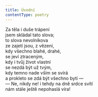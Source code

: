 ```yaml
---
title: Úvodní
contentType: poetry
---
```


<section>

Za těla i duše trápení  
jsem skládal tato slova;  
to slova nevolníkova  
ze zajetí jsou, z vězení,  
kdy všechno blahé, drahé,  
se jeví ztraceným,  
kdy i tvůj život vlastní  
se nezdá být už tvým,  
kdy temno nade vším se svírá  
a prokleto se zdá být všechno bytí —  
— Ne, nikdy ne! i tehdy na dně srdce svítí  
nám stále ještě nepohaslá víra!

</section>
